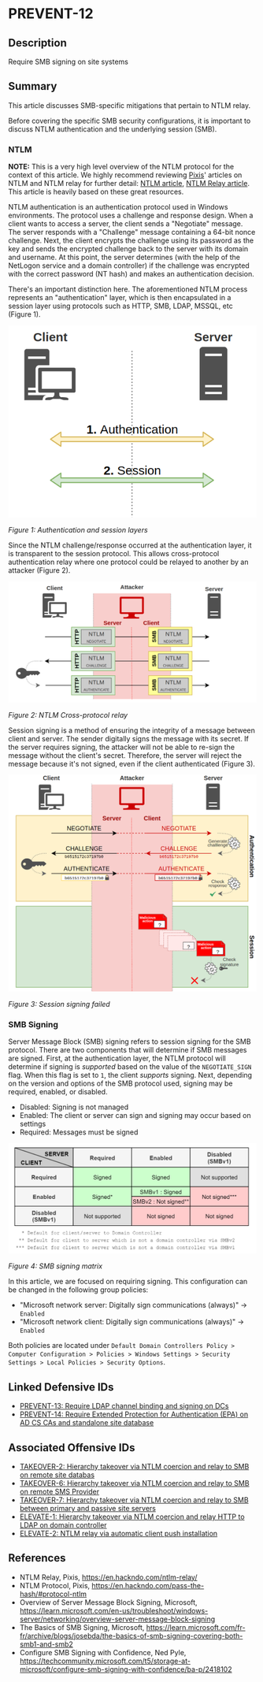 # PREVENT-12
## Description
Require SMB signing on site systems

## Summary
This article discusses SMB-specific mitigations that pertain to NTLM relay.

Before covering the specific SMB security configurations, it is important to discuss NTLM authentication and the underlying session (SMB).

### NTLM

**NOTE:** This is a very high level overview of the NTLM protocol for the context of this article. We highly recommend reviewing [Pixis](https://twitter.com/HackAndDo)' articles on NTLM and NTLM relay for further detail: [NTLM article](https://en.hackndo.com/pass-the-hash/#protocol-ntlm), [NTLM Relay article](https://en.hackndo.com/ntlm-relay/). This article is heavily based on these great resources.

NTLM authentication is an authentication protocol used in Windows environments. The protocol uses a challenge and response design. When a client wants to access a server, the client sends a "Negotiate" message. The server responds with a "Challenge" message containing a 64-bit nonce challenge. Next, the client encrypts the challenge using its password as the key and sends the encrypted challenge back to the server with its domain and username. At this point, the server determines (with the help of the NetLogon service and a domain controller) if the challenge was encrypted with the correct password (NT hash) and makes an authentication decision.

There's an important distinction here. The aforementioned NTLM process represents an "authentication" layer, which is then encapsulated in a session layer using protocols such as HTTP, SMB, LDAP, MSSQL, etc (Figure 1). 

![Authentication vs Session Layer](./prevent-12_auth-vs-session.png)

_Figure 1: Authentication and session layers_

Since the NTLM challenge/response occurred at the authentication layer, it is transparent to the session protocol. This allows cross-protocol authentication relay where one protocol could be relayed to another by an attacker (Figure 2).

![Cross-protocol Relay](./prevent-12_ntlm-cross-protocol.png)

_Figure 2: NTLM Cross-protocol relay_

Session signing is a method of ensuring the integrity of a message between client and server. The sender digitally signs the message with its secret. If the server requires signing, the attacker will not be able to re-sign the message without the client's secret. Therefore, the server will reject the message because it's not signed, even if the client authenticated (Figure 3).

![Session signing failed](./prevent_12-ntlm_session-signing-failed.png)

_Figure 3: Session signing failed_

### SMB Signing
Server Message Block (SMB) signing refers to session signing for the SMB protocol. There are two components that will determine if SMB messages are signed. First, at the authentication layer, the NTLM protocol will determine if signing is _supported_ based on the value of the `NEGOTIATE_SIGN` flag. When this flag is set to `1`, the client _supports_ signing. Next, depending on the version and options of the SMB protocol used, signing may be required, enabled, or disabled.

- Disabled: Signing is not managed
- Enabled: The client or server can sign and signing may occur based on settings
- Required: Messages must be signed

![SMB Signing matrix](./prevent_12_ntlm-signing-table.png)

_Figure 4: SMB signing matrix_

In this article, we are focused on requiring signing. This configuration can be changed in the following group policies:

- "Microsoft network server: Digitally sign communications (always)" -> `Enabled`
- "Microsoft network client: Digitally sign communications (always)" -> `Enabled`

Both policies are located under `Default Domain Controllers Policy > Computer Configuration > Policies > Windows Settings > Security Settings > Local Policies > Security Options`.

## Linked Defensive IDs
- [PREVENT-13: Require LDAP channel binding and signing on DCs](../PREVENT-13/prevent-13_description.md)
- [PREVENT-14: Require Extended Protection for Authentication (EPA) on AD CS CAs and standalone site database](../PREVENT-14/prevent-14_description.md)

## Associated Offensive IDs
- [TAKEOVER-2: Hierarchy takeover via NTLM coercion and relay to SMB on remote site databas](../../../attack-techniques/TAKEOVER/TAKEOVER-2/takeover-2_description.md)
- [TAKEOVER-6: Hierarchy takeover via NTLM coercion and relay to SMB on remote SMS Provider](../../../attack-techniques/TAKEOVER/TAKEOVER-6/takeover-6_description.md)
- [TAKEOVER-7: Hierarchy takeover via NTLM coercion and relay to SMB between primary and passive site servers](../../../attack-techniques/TAKEOVER/TAKEOVER-7/takeover-7_description.md)
- [ELEVATE-1: Hierarchy takeover via NTLM coercion and relay HTTP to LDAP on domain controller](../../../attack-techniques/ELEVATE/ELEVATE-1/ELEVATE-1_description.md)
- [ELEVATE-2: NTLM relay via automatic client push installation](../../../attack-techniques/ELEVATE/ELEVATE-2/ELEVATE-2_description.md)

## References
- NTLM Relay, Pixis, https://en.hackndo.com/ntlm-relay/
- NTLM Protocol, Pixis, https://en.hackndo.com/pass-the-hash/#protocol-ntlm
- Overview of Server Message Block Signing, Microsoft, https://learn.microsoft.com/en-us/troubleshoot/windows-server/networking/overview-server-message-block-signing
- The Basics of SMB Signing, Microsoft, https://learn.microsoft.com/fr-fr/archive/blogs/josebda/the-basics-of-smb-signing-covering-both-smb1-and-smb2
- Configure SMB Signing with Confidence, Ned Pyle, https://techcommunity.microsoft.com/t5/storage-at-microsoft/configure-smb-signing-with-confidence/ba-p/2418102

